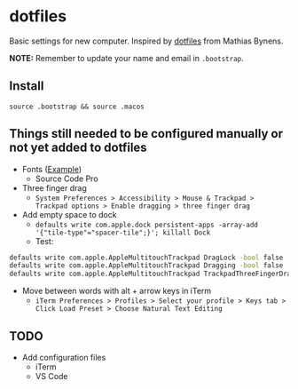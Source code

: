 # dotfiles

Basic settings for new computer. Inspired by
[dotfiles](https://github.com/mathiasbynens/dotfiles) from Mathias Bynens.

**NOTE:** Remember to update your name and email in `.bootstrap`.

## Install

```
source .bootstrap && source .macos
```

## Things still needed to be configured manually or not yet added to dotfiles

- Fonts ([Example](https://gist.github.com/codeinthehole/26b37efa67041e1307db))
  - Source Code Pro
- Three finger drag
  - `System Preferences > Accessibility > Mouse & Trackpad > Trackpad options > Enable dragging > three finger drag`
- Add empty space to dock
  - `defaults write com.apple.dock persistent-apps -array-add '{"tile-type"="spacer-tile";}'; killall Dock`
  - Test:

```bash
defaults write com.apple.AppleMultitouchTrackpad DragLock -bool false
defaults write com.apple.AppleMultitouchTrackpad Dragging -bool false
defaults write com.apple.AppleMultitouchTrackpad TrackpadThreeFingerDrag -bool true
```

- Move between words with alt + arrow keys in iTerm
  - `iTerm Preferences > Profiles > Select your profile > Keys tab > Click Load Preset > Choose Natural Text Editing`

## TODO

- Add configuration files
  - iTerm
  - VS Code
